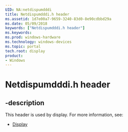 ```yaml
---
UID: NA:netdispumdddi
title: Netdispumdddi.h header
ms.assetid: 1d7e00a7-9659-3240-83d0-8e90cdbbd29a
ms.date: 05/09/2018
keywords: ["Netdispumdddi.h header"]
ms.keywords: 
ms.prod: windows-hardware
ms.technology: windows-devices
ms.topic: portal
tech.root: display
product:
- Windows
---
```


# Netdispumdddi.h header


## -description


This header is used by display. For more information, see:

- [Display](../_display/index.md)
